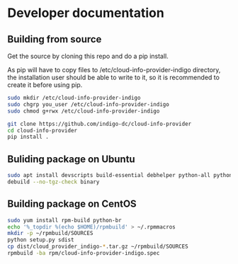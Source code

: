 # Developer documentation

## Building from source

Get the source by cloning this repo and do a pip install.

As pip will have to copy files to /etc/cloud-info-provider-indigo directory,
the installation user should be able to write to it, so it is recommended to
create it before using pip.

``` sh
sudo mkdir /etc/cloud-info-provider-indigo
sudo chgrp you_user /etc/cloud-info-provider-indigo
sudo chmod g+rwx /etc/cloud-info-provider-indigo
```

``` sh
git clone https://github.com/indigo-dc/cloud-info-provider
cd cloud-info-provider 
pip install .
```

## Buliding package on Ubuntu

``` sh
sudo apt install devscripts build-essential debhelper python-all python-all-dev python-pbr python-setuptools python-support
debuild --no-tgz-check binary
```

## Building package on CentOS

``` sh
sudo yum install rpm-build python-br
echo '%_topdir %(echo $HOME)/rpmbuild' > ~/.rpmmacros
mkdir -p ~/rpmbuild/SOURCES
python setup.py sdist
cp dist/cloud_provider_indigo-*.tar.gz ~/rpmbuild/SOURCES
rpmbuild -ba rpm/cloud-info-provider-indigo.spec
```
